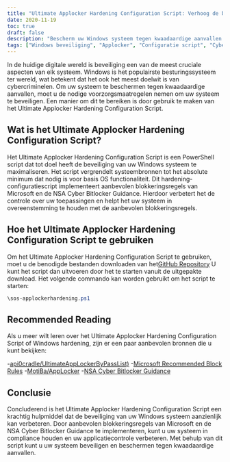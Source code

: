 ```yaml
---
title: "Ultimate Applocker Hardening Configuration Script: Verhoog de beveiliging van Windows"
date: 2020-11-19
toc: true
draft: false
description: "Bescherm uw Windows systeem tegen kwaadaardige aanvallen door het Ultimate Applocker Hardening Configuration Script te gebruiken."
tags: ["Windows beveiliging", "Applocker", "Configuratie script", "Cyberbeveiliging", "Bescherming tegen malware", "Preventie van bedreigingen", "PowerShell script", "Door Microsoft aanbevolen blokkeringsregels", "Naleving", "NSA Cyber Bitlocker begeleiding", "Toepassingscontrole", "Hardening Windows", "Cyberdreigingen", "Bescherming van de computer", "Cyberdefensie", "Beveiligde ramen", "Ultieme Applocker ByPass Lijst", "Windows Defender", "Vergrendeling van het systeem", "sos-applockerhardening.ps1"]
---
```


In de huidige digitale wereld is beveiliging een van de meest cruciale aspecten van elk systeem. Windows is het populairste besturingssysteem ter wereld, wat betekent dat het ook het meest doelwit is van cybercriminelen. Om uw systeem te beschermen tegen kwaadaardige aanvallen, moet u de nodige voorzorgsmaatregelen nemen om uw systeem te beveiligen. Een manier om dit te bereiken is door gebruik te maken van het Ultimate Applocker Hardening Configuration Script.

## Wat is het Ultimate Applocker Hardening Configuration Script?

Het Ultimate Applocker Hardening Configuration Script is een PowerShell script dat tot doel heeft de beveiliging van uw Windows systeem te maximaliseren. Het script vergrendelt systeembronnen tot het absolute minimum dat nodig is voor basis OS functionaliteit. Dit hardening-configuratiescript implementeert aanbevolen blokkeringsregels van Microsoft en de NSA Cyber Bitlocker Guidance. Hierdoor verbetert het de controle over uw toepassingen en helpt het uw systeem in overeenstemming te houden met de aanbevolen blokkeringsregels.

## Hoe het Ultimate Applocker Hardening Configuration Script te gebruiken

Om het Ultimate Applocker Hardening Configuration Script te gebruiken, moet u de benodigde bestanden downloaden van het[GitHub Repository](https://github.com/simeononsecurity/Applocker-Hardening) U kunt het script dan uitvoeren door het te starten vanuit de uitgepakte download. Het volgende commando kan worden gebruikt om het script te starten:

```powershell
\sos-applockerhardening.ps1
```

## Recommended Reading

Als u meer wilt leren over het Ultimate Applocker Hardening Configuration Script of Windows hardening, zijn er een paar aanbevolen bronnen die u kunt bekijken:

-[api0cradle/UltimateAppLockerByPassList)](https://github.com/api0cradle/UltimateAppLockerByPassList)
-[Microsoft Recommended Block Rules](https://docs.microsoft.com/en-us/windows/security/threat-protection/windows-defender-application-control/microsoft-recommended-block-rules)
-[MotiBa/AppLocker](https://github.com/MotiBa/AppLocker)
-[NSA Cyber Bitlocker Guidance](https://github.com/nsacyber/AppLocker-Guidance)

## Conclusie

Concluderend is het Ultimate Applocker Hardening Configuration Script een krachtig hulpmiddel dat de beveiliging van uw Windows systeem aanzienlijk kan verbeteren. Door aanbevolen blokkeringsregels van Microsoft en de NSA Cyber Bitlocker Guidance te implementeren, kunt u uw systeem in compliance houden en uw applicatiecontrole verbeteren. Met behulp van dit script kunt u uw systeem beveiligen en beschermen tegen kwaadaardige aanvallen.
